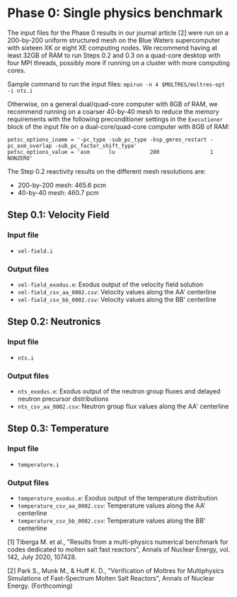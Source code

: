 # Phase 0: Single physics benchmark

The input files for the Phase 0 results in our journal article [2] were run on
a 200-by-200 uniform structured mesh on the Blue Waters supercomputer with
sixteen XK or eight XE computing nodes. We recommend having at least 32GB of
RAM to run Steps 0.2 and 0.3 on a quad-core desktop with four MPI threads,
possibly more if running on a cluster with more computing cores.

Sample command to run the input files:
```mpirun -n 4 $MOLTRES/moltres-opt -i nts.i```

Otherwise, on a general dual/quad-core computer with 8GB of RAM, we recommend
running on a coarser 40-by-40 mesh to reduce the memory requirements with the
following preconditioner settings in the ```Executioner``` block of the input
file on a dual-core/quad-core computer with 8GB of RAM:

```
petsc_options_iname = '-pc_type -sub_pc_type -ksp_gmres_restart -pc_asm_overlap -sub_pc_factor_shift_type'
petsc_options_value = 'asm      lu           200                1                NONZERO'
```

The Step 0.2 reactivity results on the different mesh resolutions are:
- 200-by-200 mesh: 465.6 pcm
- 40-by-40 mesh: 460.7 pcm

## Step 0.1: Velocity Field

### Input file

- ```vel-field.i```

### Output files

- ```vel-field_exodus.e```: Exodus output of the velocity field solution
- ```vel-field_csv_aa_0002.csv```: Velocity values along the AA' centerline
- ```vel-field_csv_bb_0002.csv```: Velocity values along the BB' centerline

## Step 0.2: Neutronics

### Input file

- ```nts.i```

### Output files

- ```nts_exodus.e```: Exodus output of the neutron group fluxes and delayed
neutron precursor distributions
- ```nts_csv_aa_0002.csv```: Neutron group flux values along the AA'
centerline

## Step 0.3: Temperature

### Input file

- ```temperature.i```

### Output files

- ```temperature_exodus.e```: Exodus output of the temperature distribution
- ```temperature_csv_aa_0002.csv```: Temperature values along the AA'
centerline
- ```temperature_csv_bb_0002.csv```: Temperature values along the BB'
centerline

[1] Tiberga M. et al., "Results from a multi-physics numerical benchmark for codes
dedicated to molten salt fast reactors", Annals of Nuclear Energy, vol. 142,
July 2020, 107428.

[2] Park S., Munk M., & Huff K. D., "Verification of Moltres for Multiphysics
Simulations of Fast-Spectrum Molten Salt Reactors", Annals of Nuclear Energy.
(Forthcoming)

